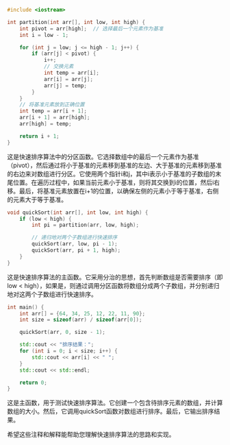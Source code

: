 ```cpp
#include <iostream>

int partition(int arr[], int low, int high) {
    int pivot = arr[high];  // 选择最后一个元素作为基准
    int i = low - 1;

    for (int j = low; j <= high - 1; j++) {
        if (arr[j] < pivot) {
            i++;
            // 交换元素
            int temp = arr[i];
            arr[i] = arr[j];
            arr[j] = temp;
        }
    }
    // 将基准元素放到正确位置
    int temp = arr[i + 1];
    arr[i + 1] = arr[high];
    arr[high] = temp;

    return i + 1;
}
```
这是快速排序算法中的分区函数。它选择数组中的最后一个元素作为基准（pivot），然后通过将小于基准的元素移到基准的左边、大于基准的元素移到基准的右边来对数组进行分区。它使用两个指针i和j，其中i表示小于基准的子数组的末尾位置。在遍历过程中，如果当前元素小于基准，则将其交换到i的位置，然后i右移。最后，将基准元素放置在i+1的位置，以确保左侧的元素小于等于基准，右侧的元素大于等于基准。

```cpp
void quickSort(int arr[], int low, int high) {
    if (low < high) {
        int pi = partition(arr, low, high);

        // 递归地对两个子数组进行快速排序
        quickSort(arr, low, pi - 1);
        quickSort(arr, pi + 1, high);
    }
}
```
这是快速排序算法的主函数。它采用分治的思想，首先判断数组是否需要排序（即low < high），如果是，则通过调用分区函数将数组分成两个子数组，并分别递归地对这两个子数组进行快速排序。

```cpp
int main() {
    int arr[] = {64, 34, 25, 12, 22, 11, 90};
    int size = sizeof(arr) / sizeof(arr[0]);

    quickSort(arr, 0, size - 1);

    std::cout << "排序结果：";
    for (int i = 0; i < size; i++) {
        std::cout << arr[i] << " ";
    }
    std::cout << std::endl;

    return 0;
}
```
这是主函数，用于测试快速排序算法。它创建一个包含待排序元素的数组，并计算数组的大小。然后，它调用quickSort函数对数组进行排序。最后，它输出排序结果。

希望这些注释和解释能帮助您理解快速排序算法的思路和实现。